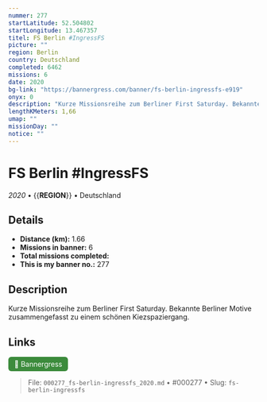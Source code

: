 ```yaml
---
nummer: 277
startLatitude: 52.504802
startLongitude: 13.467357
titel: FS Berlin #IngressFS
picture: ""
region: Berlin
country: Deutschland
completed: 6462
missions: 6
date: 2020
bg-link: "https://bannergress.com/banner/fs-berlin-ingressfs-e919"
onyx: 0
description: "Kurze Missionsreihe zum Berliner First Saturday. Bekannte Berliner Motive zusammengefasst zu einem schönen Kiezspaziergang."
lengthKMeters: 1,66
umap: ""
missionDay: ""
notice: ""
---
```

# FS Berlin #IngressFS

*2020* • {{__REGION__}} • Deutschland





## Details
- **Distance (km):** 1.66
- **Missions in banner:** 6
- **Total missions completed:** 
- **This is my banner no.:** 277



## Description
Kurze Missionsreihe zum Berliner First Saturday. Bekannte Berliner Motive zusammengefasst zu einem schönen Kiezspaziergang.



## Links
<a href="https://bannergress.com/banner/fs-berlin-ingressfs-e919" target="_blank" style="display:inline-block;margin-right:8px;padding:6px 12px;background:#3c8b3c;color:#fff;text-decoration:none;border-radius:6px;">🔗 Bannergress</a>



> File: `000277_fs-berlin-ingressfs_2020.md` • #000277 • Slug: `fs-berlin-ingressfs`
